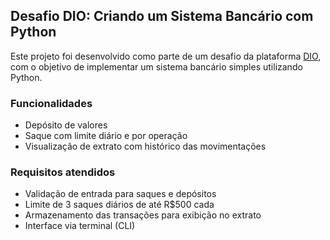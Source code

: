 ## Desafio DIO: Criando um Sistema Bancário com Python

Este projeto foi desenvolvido como parte de um desafio da plataforma [DIO](https://www.dio.me/), com o objetivo de implementar um sistema bancário simples utilizando Python.

### Funcionalidades

- Depósito de valores
- Saque com limite diário e por operação
- Visualização de extrato com histórico das movimentações

### Requisitos atendidos

- Validação de entrada para saques e depósitos
- Limite de 3 saques diários de até R$500 cada
- Armazenamento das transações para exibição no extrato
- Interface via terminal (CLI)
